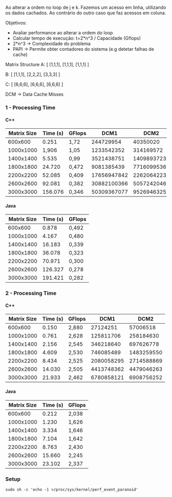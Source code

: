 Ao alterar a ordem no loop de j e k. Fazemos um acesso em linha, utilizando os dados cachados. Ao contrário do outro caso que faz acessos em coluna.

Objetivos:

- Avaliar performance ao alterar a ordem do loop
- Calcular tempo de execução: t=2\*n^3 / Capacidade (Gflops)
- 2\*n^3 -> Complexidade do problema
- PAPI -> Permite obter contadores do sistema (e.g detetar falhas de cache)

Matrix Structure
A: [
[1,1,1],
[1,1,1],
[1,1,1]
]

B: [
[1,1,1],
[2,2,2],
[3,3,3]
]

C: [
[6,6,6],
[6,6,6],
[6,6,6]
]

DCM -> Data Cache Misses

### 1 - Processing Time

#### C++

| Matrix Size | Time (s) | GFlops | DCM1        | DCM2        |
| ----------- | -------- | ------ | ----------- | ----------- |
| 600x600     | 0.251    | 1,72   | 244729954   | 40350020    |
| 1000x1000   | 1,906    | 1,05   | 1233542352  | 314169572   |
| 1400x1400   | 5.535    | 0,99   | 3521438751  | 1409893723  |
| 1800x1800   | 24.720   | 0,472  | 9081385439  | 7716099536  |
| 2200x2200   | 52.085   | 0,409  | 17656947842 | 22620642232 |
| 2600x2600   | 92.081   | 0,382  | 30882100366 | 50572420466 |
| 3000x3000   | 156.076  | 0,346  | 50309367077 | 95269463253 |

#### Java

| Matrix Size | Time (s) | GFlops |
| ----------- | -------- | ------ |
| 600x600     | 0.878    | 0,492  |
| 1000x1000   | 4.167    | 0,480  |
| 1400x1400   | 16.183   | 0,339  |
| 1800x1800   | 36.078   | 0,323  |
| 2200x2200   | 70.971   | 0,300  | 
| 2600x2600   | 126.327  | 0,278  |
| 3000x3000   | 191.421  | 0,282  |

### 2 - Processing Time

#### C++

| Matrix Size | Time (s) | GFlops | DCM1        | DCM2        |
| ----------- | -------- | ------ | ----------- | ----------- |
| 600x600     | 0.150    | 2,880  | 27124251    | 57006518    |
| 1000x1000   | 0.761    | 2,628  | 125811706   | 258184630   |
| 1400x1400   | 2.156    | 2,545  | 346218640   | 697626778   |
| 1800x1800   | 4.609    | 2,530  | 746085489   | 1483259550  |
| 2200x2200   | 8.434    | 2,525  | 2080058295  | 2714588869  |
| 2600x2600   | 14.030   | 2,505  | 4413748362  | 4479046263  |
| 3000x3000   | 21.933   | 2,462  | 6780858121  | 6908756252  |

#### Java

| Matrix Size | Time (s) | GFlops |
| ----------- | -------- | ------ |
| 600x600     | 0.212    | 2,038  |
| 1000x1000   | 1.230    | 1,626  |
| 1400x1400   | 3.334    | 1,646  |
| 1800x1800   | 7.104    | 1,642  |
| 2200x2200   | 8.763    | 2,430  |
| 2600x2600   | 15.660   | 2,245  |
| 3000x3000   | 23.102   | 2,337  | 

### Setup

`sudo sh -c 'echo -1 >/proc/sys/kernel/perf_event_paranoid'`
